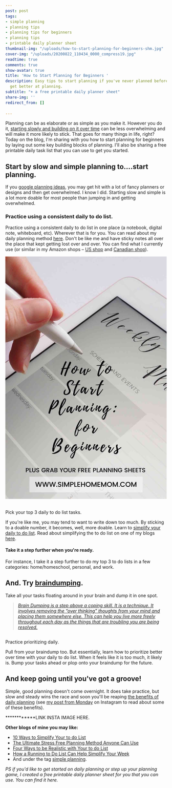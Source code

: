 ```yaml
---
post: post
tags:
- simple planning
- planning tips
- planning tips for beginners
- planning tips
- printable daily planner sheet
thumbnail-img: "/uploads/how-to-start-planning-for-beginners-shm.jpg"
cover-img: "/uploads/20200822_110434_0000_compress19.jpg"
readtime: true
comments: true
show-avatar: true
title: 'How to Start Planning for Beginners '
description: Easy tips to start planning if you've never planned before or want to
  get better at planning.
subtitle: "+ a free printable daily planner sheet"
share-img: ''
redirect_from: []

---
```

Planning can be as elaborate or as simple as you make it. However you do it, [starting slowly and building on it over time](https://www.minimalismmadesimple.com/home/slowing-down/) can be less overwhelming and will make it more likely to stick. That goes for many things in life, right? Today on the blog, I'm sharing with you how to start planning for beginners by laying out some key building blocks of planning. I'll also be sharing a free printable daily task list that you can use to get you started. 

## Start by slow and simple planning to….start planning. 

If you [google planning ideas](https://www.google.com/search?q=planning+ideas&rlz=1C1CHBF_enCA775CA775&sxsrf=ALeKk02jwlFYKF3S0jnMsL8jIUZZMqyU6w:1614106705287&source=lnms&tbm=isch&sa=X&ved=2ahUKEwib0bCG2IDvAhVEU98KHWUKDYYQ_AUoAXoECCEQAw&biw=1920&bih=937), you may get hit with a lot of fancy planners or designs and then get overwhelmed. I know I did. Starting slow and simple is a lot more doable for most people than jumping in and getting overwhelmed. 

### Practice using a consistent daily to do list. 

Practice using a consistent daily to do list in one place (a notebook, digital note, whiteboard, etc). Wherever that is for you. You can read about my daily planning method [here](https://www.simplehomemom.com/a-simple-daily-planning-method/). Don't be like me and have sticky notes all over the place that kept getting lost over and over. You can find what I currently use (or similar in my Amazon shops – [US shop](http://www.amazon.com/shop/simplehomemom) and [Canadian shop](http://www.amazon.ca/shop/simplehomemom)).  
 

![A picture of a planner and pen.](/uploads/how-to-start-planning-for-beginners-shm.jpg "How to Start Planning for Beginners SHM")

##   
Pick your top 3 daily to do list tasks. 

If you're like me, you may tend to want to write down too much. By sticking to a doable number, it becomes, well, more doable. Learn to [simplify your daily to do list](https://www.simplehomemom.com/10-ways-to-simplify-your-to-do-list/). Read about simplifying the to do list on one of my blogs [here](https://www.simplehomemom.com/10-ways-to-simplify-your-to-do-list/).

#### Take it a step further when you're ready.

For instance, I take it a step further to do my top 3 to do lists in a few categories: home/homeschool, personal, and work. 

## And. Try [braindumping](https://www.lucidmeetings.com/glossary/braindumping). 

Take all your tasks floating around in your brain and dump it in one spot.

> [_Brain Dumping is a step above a coping skill. It is a technique. It involves removing the “over thinking” thoughts from your mind and placing them somewhere else. This can help you live more freely throughout each day as the things that are troubling you are being resolved._](https://psychcentral.com/pro/recovery-expert/2020/04/using-brain-dumping-to-manage-anxiety-and-over-thinking#1)   
>  

##   
Practice prioritizing daily. 

Pull from your braindump too. But essentially, learn how to prioritize better over time with your daily to do list. When it feels like it is too much, it likely is. Bump your tasks ahead or plop onto your braindump for the future.   
 

## And keep going until you've got a groove!

Simple, good planning doesn't come overnight. It does take practice, but slow and steady wins the race and soon you'll be reaping [the benefits of daily planning](https://letstalkbiz.ca/2019/09/13/6-benefits-of-using-a-daily-planner/) (see [my post from Monday](https://www.instagram.com/p/CLmk32yhZl_/) on Instagram to read about some of these benefits).  
   
\************LINK INSTA IMAGE HERE.

  
 **Other blogs of mine you may like:**

* [10 Ways to Simplify Your to do List](https://www.simplehomemom.com/10-ways-to-simplify-your-to-do-list/)
* [The Ultimate Stress Free Planning Method Anyone Can Use](https://www.simplehomemom.com/the-ultimate-stress-free-planning-method-anyone-can-use/)
* [Four Ways to be Realistic with Your to do List](https://www.simplehomemom.com/four-ways-to-be-realistic-with-your-to-do-list/)
* [How a Running to Do List Can Help Simplify Your Week](https://www.simplehomemom.com/how-a-running-to-do-list-can-help-simplify-your-weeks/)
* And under the tag [simple planning](https://www.simplehomemom.com/tags/#simple%20planning).

_PS if you'd like to get started on daily planning or step up your planning game, I created a free printable daily planner sheet for you that you can use. You can find it here._